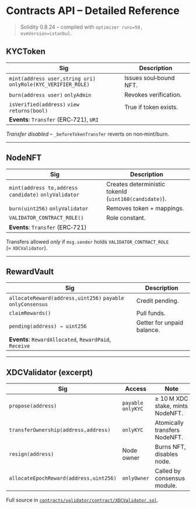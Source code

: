 # Contracts API – Detailed Reference

> Solidity 0.8.24 – compiled with `optimizer runs=50, evmVersion=istanbul`.

## KYCToken

| Sig | Description |
|-----|-------------|
| `mint(address user,string uri)` <br> `onlyRole(KYC_VERIFIER_ROLE)` | Issues soul‑bound NFT. |
| `burn(address user)` `onlyAdmin` | Revokes verification. |
| `isVerified(address)` `view returns(bool)` | True if token exists. |
| **Events**: `Transfer` (ERC‑721), `URI` |

*Transfer disabled* – `_beforeTokenTransfer` reverts on non‑mint/burn.

---

## NodeNFT

| Sig | Description |
|-----|-------------|
| `mint(address to,address candidate)` `onlyValidator` | Creates deterministic tokenId (`uint160(candidate)`). |
| `burn(uint256)` `onlyValidator` | Removes token + mappings. |
| `VALIDATOR_CONTRACT_ROLE()` | Role constant. |
| **Events**: `Transfer` (ERC‑721) |

Transfers allowed *only* if `msg.sender` holds `VALIDATOR_CONTRACT_ROLE`
(= `XDCValidator`).

---

## RewardVault

| Sig | Description |
|-----|-------------|
| `allocateReward(address,uint256)` `payable onlyConsensus` | Credit pending. |
| `claimRewards()` | Pull funds. |
| `pending(address) → uint256` | Getter for unpaid balance. |
| **Events**: `RewardAllocated`, `RewardPaid`, `Receive` |

---

## XDCValidator (excerpt)

| Sig | Access | Note |
|-----|--------|------|
| `propose(address)` | `payable onlyKYC` | ≥ 10 M XDC stake, mints NodeNFT. |
| `transferOwnership(address,address)` | `onlyKYC` | Atomically transfers NodeNFT. |
| `resign(address)` | Node owner | Burns NFT, disables node. |
| `allocateEpochReward(address,uint256)` | `onlyOwner` | Called by consensus module. |

Full source in [`contracts/validator/contract/XDCValidator.sol`](../contracts/validator/contract/XDCValidator.sol).
